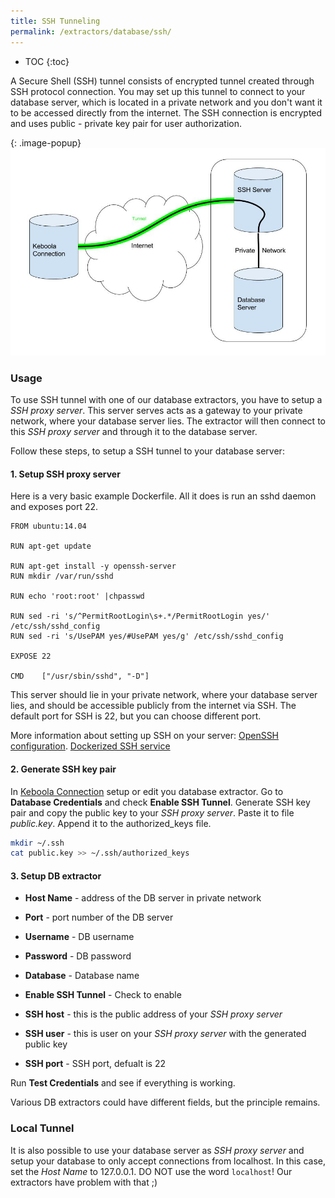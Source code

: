```yaml
---
title: SSH Tunneling
permalink: /extractors/database/ssh/
---
```


* TOC
{:toc}

A Secure Shell (SSH) tunnel consists of encrypted tunnel created through SSH protocol connection. 
You may set up this tunnel to connect to your database server, which is located in a private network and you don't want it to be accessed directly from the internet. 
The SSH connection is encrypted and uses public - private key pair for user authorization.

{: .image-popup}
![ssh tunnel](/extractors/database/ssh/ssh-tunnel.jpg)

### Usage
To use SSH tunnel with one of our database extractors, you have to setup a *SSH proxy server*.
This server serves acts as a gateway to your private network, where your database server lies.
The extractor will then connect to this *SSH proxy server* and through it to the database server.

Follow these steps, to setup a SSH tunnel to your database server:  

#### 1. Setup SSH proxy server
Here is a very basic example Dockerfile. All it does is run an sshd daemon and exposes port 22.

~~~
FROM ubuntu:14.04

RUN apt-get update

RUN apt-get install -y openssh-server
RUN mkdir /var/run/sshd

RUN echo 'root:root' |chpasswd

RUN sed -ri 's/^PermitRootLogin\s+.*/PermitRootLogin yes/' /etc/ssh/sshd_config
RUN sed -ri 's/UsePAM yes/#UsePAM yes/g' /etc/ssh/sshd_config        

EXPOSE 22

CMD    ["/usr/sbin/sshd", "-D"]   
~~~

This server should lie in your private network, where your database server lies, and should be accessible publicly from the internet via SSH.
The default port for SSH is 22, but you can choose different port.
  
More information about setting up SSH on your server:
[OpenSSH configuration](https://help.ubuntu.com/community/SSH/OpenSSH/Configuring).
[Dockerized SSH service](https://docs.docker.com/engine/examples/running_ssh_service/)
  

#### 2. Generate SSH key pair
In [Keboola Connection](https://connection.keboola.com) setup or edit you database extractor.
Go to **Database Credentials** and check **Enable SSH Tunnel**.
Generate SSH key pair and copy the public key to your *SSH proxy server*.
Paste it to file *public.key*.
Append it to the authorized_keys file.
  
~~~ bash
mkdir ~/.ssh
cat public.key >> ~/.ssh/authorized_keys
~~~  
  

#### 3. Setup DB extractor  

- **Host Name** - address of the DB server in private network
- **Port** - port number of the DB server
- **Username** - DB username
- **Password** - DB password
- **Database** - Database name

- **Enable SSH Tunnel** - Check to enable
- **SSH host** - this is the public address of your *SSH proxy server*
- **SSH user** - this is user on your *SSH proxy server* with the generated public key
- **SSH port** - SSH port, defualt is 22

Run **Test Credentials** and see if everything is working.

Various DB extractors could have different fields, but the principle remains.  
  

### Local Tunnel
It is also possible to use your database server as *SSH proxy server* and setup your database to only accept connections from localhost.
In this case, set the *Host Name* to 127.0.0.1. DO NOT use the word `localhost`! Our extractors have problem with that ;) 
